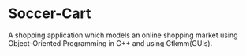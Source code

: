 # Soccer-Cart
A shopping application which models an online shopping market using Object-Oriented Programming in C++ and using Gtkmm(GUIs).
